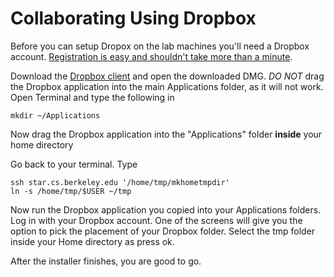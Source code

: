 # Collaborating Using Dropbox

Before you can setup Dropox on the lab machines you'll need a Dropbox account. [Registration is easy and shouldn't take more than a minute](https://www.dropbox.com/register).

Download the [Dropbox client](https://www.dropbox.com/downloading?os=mac) and open the downloaded DMG. *DO NOT* drag the Dropbox application into the main Applications folder, as it will not work. Open Terminal and type the following in

    mkdir ~/Applications

Now drag the Dropbox application into the "Applications" folder **inside** your home directory

Go back to your terminal. Type

    ssh star.cs.berkeley.edu '/home/tmp/mkhometmpdir'
    ln -s /home/tmp/$USER ~/tmp
    
Now run the Dropbox application you copied into your Applications folders. Log in with your Dropbox account. One of the screens will give you the option to pick the placement of your Dropbox folder. Select the tmp folder inside your Home directory as press ok. 

After the installer finishes, you are good to go.
